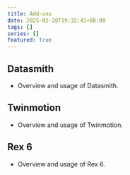 ```yaml
---
title: Add-ons
date: 2025-02-28T19:32:41+08:00
tags: []
series: []
featured: true
---
```

## Datasmith
- Overview and usage of Datasmith.

## Twinmotion
- Overview and usage of Twinmotion.

## Rex 6
- Overview and usage of Rex 6.
